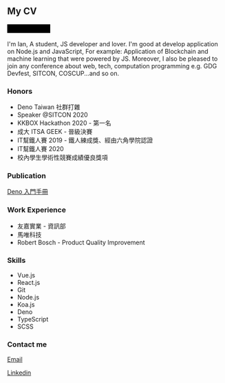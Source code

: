 ## My CV

![intro](https://github.com/ianchen0119/ianchen0119/blob/master/minifesto.gif)

I'm Ian,
A student, JS developer and lover.
I'm good at develop application on Node.js and JavaScript, For example: Application of Blockchain and machine learning that were powered by JS.
Moreover, I also be pleased to join any conference about web, tech, computation programming e.g. GDG Devfest, SITCON, COSCUP...and so on.

### Honors

- Deno Taiwan 社群打雜
- Speaker @SITCON 2020
- KKBOX Hackathon 2020 - 第一名
- 成大 ITSA GEEK - 晉級決賽
- IT幫鐵人賽 2019 - 鐵人練成獎、經由六角學院認證
- IT幫鐵人賽 2020 
- 校內學生學術性競賽成績優良獎項

### Publication

[Deno 入門手冊](https://t106360734.gitbook.io/deno/)

### Work Experience

- 友嘉實業 - 資訊部
- 馬唯科技
- Robert Bosch - Product Quality Improvement

### Skills

- Vue.js
- React.js
- Git
- Node.js
- Koa.js
- Deno
- TypeScript
- SCSS

### Contact me

[Email](ychen.desl@gmail.com)

[Linkedin](www.linkedin.com/in/ian-chen-88b70b1aa)
